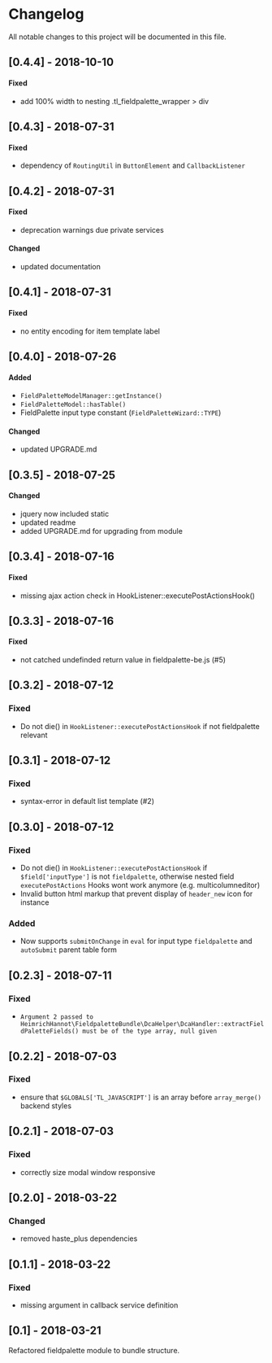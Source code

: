 # Changelog
All notable changes to this project will be documented in this file.

## [0.4.4] - 2018-10-10

#### Fixed
* add 100% width to nesting .tl_fieldpalette_wrapper > div

## [0.4.3] - 2018-07-31

#### Fixed
* dependency of `RoutingUtil` in `ButtonElement` and `CallbackListener`

## [0.4.2] - 2018-07-31

#### Fixed
* deprecation warnings due private services

#### Changed
* updated documentation

## [0.4.1] - 2018-07-31

#### Fixed
* no entity encoding for item template label

## [0.4.0] - 2018-07-26

#### Added
- `FieldPaletteModelManager::getInstance()`
- `FieldPaletteModel::hasTable()`
- FieldPalette input type constant (`FieldPaletteWizard::TYPE`)

#### Changed
- updated UPGRADE.md

## [0.3.5] - 2018-07-25

#### Changed
- jquery now included static
- updated readme
- added UPGRADE.md for upgrading from module

## [0.3.4] - 2018-07-16

#### Fixed
- missing ajax action check in HookListener::executePostActionsHook()

## [0.3.3] - 2018-07-16

#### Fixed
- not catched undefinded return value in fieldpalette-be.js (#5)

## [0.3.2] - 2018-07-12

### Fixed
- Do not die() in `HookListener::executePostActionsHook` if not fieldpalette relevant

## [0.3.1] - 2018-07-12

### Fixed
- syntax-error in default list template (#2)

## [0.3.0] - 2018-07-12

### Fixed
- Do not die() in `HookListener::executePostActionsHook` if `$field['inputType']` is not `fieldpalette`, otherwise nested field `executePostActions` Hooks wont work anymore (e.g. multicolumneditor) 
- Invalid button html markup that prevent display of `header_new` icon for instance 

### Added
- Now supports `submitOnChange` in `eval` for input type `fieldpalette` and `autoSubmit` parent table form 

## [0.2.3] - 2018-07-11

### Fixed
- `Argument 2 passed to HeimrichHannot\FieldpaletteBundle\DcaHelper\DcaHandler::extractFieldPaletteFields() must be of the type array, null given`

## [0.2.2] - 2018-07-03

### Fixed
* ensure that `$GLOBALS['TL_JAVASCRIPT']` is an array before `array_merge()` backend styles

## [0.2.1] - 2018-07-03

### Fixed
* correctly size modal window responsive

## [0.2.0] - 2018-03-22

### Changed
* removed haste_plus dependencies

## [0.1.1] - 2018-03-22

### Fixed
* missing argument in callback service definition

## [0.1] - 2018-03-21 

Refactored fieldpalette module to bundle structure.
